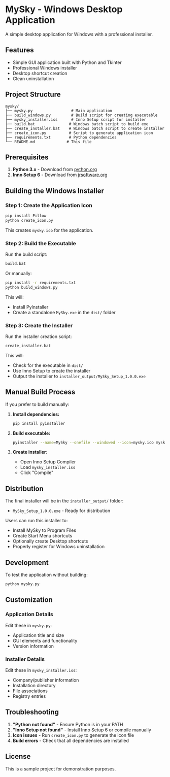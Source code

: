 # MySky - Windows Desktop Application

A simple desktop application for Windows with a professional installer.

## Features

- Simple GUI application built with Python and Tkinter
- Professional Windows installer
- Desktop shortcut creation
- Clean uninstallation

## Project Structure

```
mysky/
├── mysky.py                 # Main application
├── build_windows.py         # Build script for creating executable
├── mysky_installer.iss      # Inno Setup script for installer
├── build.bat               # Windows batch script to build exe
├── create_installer.bat    # Windows batch script to create installer
├── create_icon.py          # Script to generate application icon
├── requirements.txt        # Python dependencies
└── README.md              # This file
```

## Prerequisites

1. **Python 3.x** - Download from [python.org](https://www.python.org/downloads/)
2. **Inno Setup 6** - Download from [jrsoftware.org](https://jrsoftware.org/isdl.php)

## Building the Windows Installer

### Step 1: Create the Application Icon

```bash
pip install Pillow
python create_icon.py
```

This creates `mysky.ico` for the application.

### Step 2: Build the Executable

Run the build script:
```bash
build.bat
```

Or manually:
```bash
pip install -r requirements.txt
python build_windows.py
```

This will:
- Install PyInstaller
- Create a standalone `MySky.exe` in the `dist/` folder

### Step 3: Create the Installer

Run the installer creation script:
```bash
create_installer.bat
```

This will:
- Check for the executable in `dist/`
- Use Inno Setup to create the installer
- Output the installer to `installer_output/MySky_Setup_1.0.0.exe`

## Manual Build Process

If you prefer to build manually:

1. **Install dependencies:**
   ```bash
   pip install pyinstaller
   ```

2. **Build executable:**
   ```bash
   pyinstaller --name=MySky --onefile --windowed --icon=mysky.ico mysky.py
   ```

3. **Create installer:**
   - Open Inno Setup Compiler
   - Load `mysky_installer.iss`
   - Click "Compile"

## Distribution

The final installer will be in the `installer_output/` folder:
- `MySky_Setup_1.0.0.exe` - Ready for distribution

Users can run this installer to:
- Install MySky to Program Files
- Create Start Menu shortcuts
- Optionally create Desktop shortcuts
- Properly register for Windows uninstallation

## Development

To test the application without building:
```bash
python mysky.py
```

## Customization

### Application Details
Edit these in `mysky.py`:
- Application title and size
- GUI elements and functionality
- Version information

### Installer Details
Edit these in `mysky_installer.iss`:
- Company/publisher information
- Installation directory
- File associations
- Registry entries

## Troubleshooting

1. **"Python not found"** - Ensure Python is in your PATH
2. **"Inno Setup not found"** - Install Inno Setup 6 or compile manually
3. **Icon issues** - Run `create_icon.py` to generate the icon file
4. **Build errors** - Check that all dependencies are installed

## License

This is a sample project for demonstration purposes.